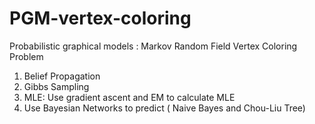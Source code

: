 # PGM-vertex-coloring

Probabilistic graphical models : Markov Random Field Vertex Coloring Problem

1. Belief Propagation
2. Gibbs Sampling
3. MLE: Use gradient ascent and EM to calculate MLE
4. Use Bayesian Networks to predict ( Naive Bayes and Chou-Liu Tree)
